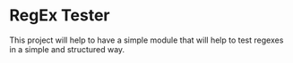 # RegEx Tester

This project will help to have a simple module that will help to test regexes in a simple and structured way.
